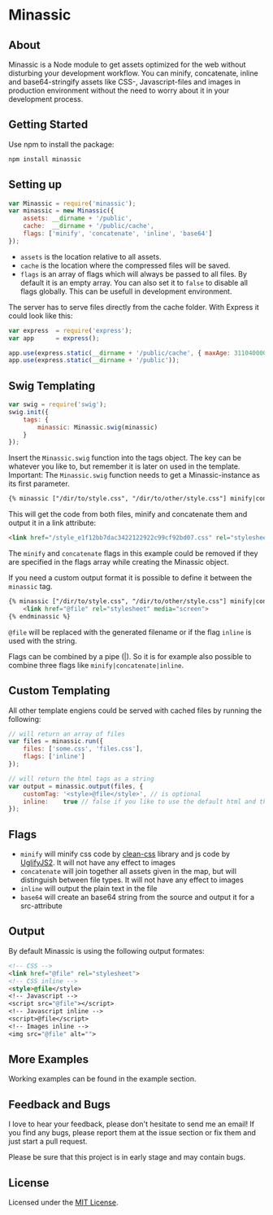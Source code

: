 # Minassic

## About ##

Minassic is a Node module to get assets optimized for the web without disturbing your development workflow.
You can minify, concatenate, inline and base64-stringify assets like CSS-, Javascript-files and images in production environment without the need to worry about it in your development process.

## Getting Started ##

Use npm to install the package:

```bash
npm install minassic
```

## Setting up ##

```javascript
var Minassic = require('minassic');
var minassic = new Minassic({
	assets: __dirname + '/public',
	cache:  __dirname + '/public/cache',
	flags: ['minify', 'concatenate', 'inline', 'base64']
});
```

* `assets` is the location relative to all assets.
* `cache` is the location where the compressed files will be saved.
* `flags` is an array of flags which will always be passed to all files. By default it is an empty array. You can also set it to `false` to disable all flags globally. This can be usefull in development environment.

The server has to serve files directly from the cache folder. With Express it could look like this:

```javascript
var express  = require('express');
var app 	 = express();

app.use(express.static(__dirname + '/public/cache', { maxAge: 311040000 }));
app.use(express.static(__dirname + '/public'));
```

## Swig Templating ##

```javascript
var swig = require('swig');
swig.init({
	tags: {
		minassic: Minassic.swig(minassic)
	}
});

```
Insert the `Minassic.swig` function into the tags object. The key can be whatever you like to, but remember it is later on used in the template. Important: The `Minassic.swig` function needs to get a Minassic-instance as its first parameter.

``` html
{% minassic ["/dir/to/style.css", "/dir/to/other/style.css"] minify|concatenate %}{% endminassic %}
```
This will get the code from both files, minify and concatenate them and output it in a link attribute:

```html
<link href="/style_e1f12bb7dac3422122922c99cf92bd07.css" rel="stylesheet">
```

The `minify` and `concatenate` flags in this example could be removed if they are specified in the flags array while creating the Minassic object.

If you need a custom output format it is possible to define it between the `minassic` tag.

```html
{% minassic ["/dir/to/style.css", "/dir/to/other/style.css"] minify|concatenate %}
	<link href="@file" rel="stylesheet" media="screen">
{% endminassic %}
```
`@file` will be replaced with the generated filename or if the flag `inline` is used with the string.

Flags can be combined by a pipe (|). So it is for example also possible to combine three flags like `minify|concatenate|inline`. 

## Custom Templating ##
All other template engiens could be served with cached files by running the following:
``` javascript
// will return an array of files
var files = minassic.run({
    files: ['some.css', 'files.css'],
    flags: ['inline']
});

// will return the html tags as a string
var output = minassic.output(files, {
    customTag: '<style>@file</style>', // is optional
    inline:    true // false if you like to use the default html and the files aren't inlined
});
```

## Flags ##
* `minify` will minify css code by [clean-css](https://github.com/GoalSmashers/clean-css) library and js code by [UglifyJS2](https://github.com/mishoo/UglifyJS2). It will not have any effect to images
* `concatenate` will join together all assets given in the map, but will distinguish between file types. It will not have any effect to images
* `inline` will output the plain text in the file
* `base64` will create an base64 string from the source and output it for a src-attribute

## Output ##

By default Minassic is using the following output formates:

```html
<!-- CSS -->
<link href="@file" rel="stylesheet">
<!-- CSS inline -->
<style>@file</style>
<!-- Javascript -->
<script src="@file"></script>
<!-- Javascript inline -->
<script>@file</script>
<!-- Images inline -->
<img src="@file" alt="">
```

## More Examples ##

Working examples can be found in the example section.

## Feedback and Bugs

I love to hear your feedback, please don't hesitate to send me an email!
If you find any bugs, please report them at the issue section or fix them and just start a pull request.

Please be sure that this project is in early stage and may contain bugs.

## License ##

Licensed under the [MIT License](http://www.opensource.org/licenses/mit-license.php).